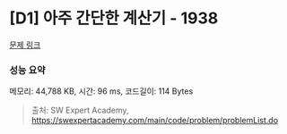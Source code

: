# [D1] 아주 간단한 계산기 - 1938 

[문제 링크](https://swexpertacademy.com/main/code/problem/problemDetail.do?contestProbId=AV5PjsYKAMIDFAUq) 

### 성능 요약

메모리: 44,788 KB, 시간: 96 ms, 코드길이: 114 Bytes



> 출처: SW Expert Academy, https://swexpertacademy.com/main/code/problem/problemList.do